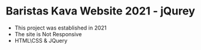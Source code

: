 # Baristas Kava Website 2021 - jQurey

- This project was established in 2021
- The site is Not Responsive
- HTML\CSS & JQuery
